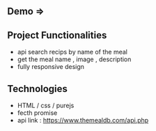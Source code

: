 ## Demo => 

## Project Functionalities
- api search recips by name of the meal 
- get the meal name , image , description
- fully responsive design 


## Technologies 
- HTML / css / purejs
- fecth promise  
- api link : https://www.themealdb.com/api.php

